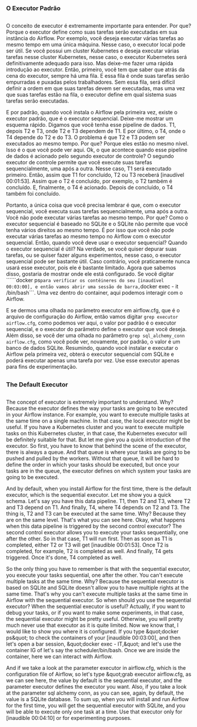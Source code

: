 ### O Executor Padrão
##

O conceito de executor é extremamente importante para entender. Por que? Porque o executor define como suas tarefas serão executadas em sua instância do Airflow. Por exemplo, você deseja executar várias tarefas ao mesmo tempo em uma única máquina. Nesse caso, o executor local pode ser útil. Se você possui um cluster Kubernetes e deseja executar várias tarefas nesse cluster Kubernetes, nesse caso, o executor Kubernetes será definitivamente adequado para isso. Mas deixe-me fazer uma rápida introdução ao executor. Então, primeiro, você tem que saber que atrás da cena do executor, sempre há uma fila. E essa fila é onde suas tarefas serão empurradas e puxadas pelos trabalhadores. Sem essa fila, será difícil definir a ordem em que suas tarefas devem ser executadas, mas uma vez que suas tarefas estão na fila, o executor define em qual sistema suas tarefas serão executadas.

E por padrão, quando você instala o Airflow pela primeira vez, existe o executor padrão, que é o executor sequencial. Deixe-me mostrar um esquema rápido. Digamos que você tenha esse pipeline de dados. T1, depois T2 e T3, onde T2 e T3 dependem de T1. E por último, o T4, onde o T4 depende do T2 e do T3. O problema é que T2 e T3 podem ser executados ao mesmo tempo. Por que? Porque eles estão no mesmo nível. Isso é o que você pode ver aqui. Ok, o que acontece quando esse pipeline de dados é acionado pelo segundo executor de controle? O segundo executor de controle permite que você execute suas tarefas sequencialmente, uma após a outra. Nesse caso, T1 será executado primeiro. Então, assim que T1 for concluído, T2 ou T3 receberá [inaudível 00:01:53]. Assim que o T2 é concluído, por exemplo, o T2 também é concluído. E, finalmente, o T4 é acionado. Depois de concluído, o T4 também foi concluído.

Portanto, a única coisa que você precisa lembrar é que, com o executor sequencial, você executa suas tarefas sequencialmente, uma após a outra. Você não pode executar várias tarefas ao mesmo tempo. Por que? Como o executor sequencial é baseado no SQLite e o SQLite não permite que você tenha vários direitos ao mesmo tempo. É por isso que você não pode executar várias tarefas ao mesmo tempo no Airflow com o executor sequencial. Então, quando você deve usar o executor sequencial? Quando o executor sequencial é útil? Na verdade, se você quiser depurar suas tarefas, ou se quiser fazer alguns experimentos, nesse caso, o executor sequencial pode ser bastante útil. Caso contrário, você praticamente nunca usará esse executor, pois ele é bastante limitado. Agora que sabemos disso, gostaria de mostrar onde ele está configurado. Se você digitar ``````docker ps``` para verificar os contêineres do seu [inaudível 00:03:00], e então vamos abrir uma sessão de barra, ```docker exec - it <conteiner-id> /bin/bash```. Uma vez dentro do container, aqui podemos interagir com o Airflow.

E se dermos uma olhada no parâmetro executor em airflow.cfg, que é o arquivo de configuração do Airflow, então vamos digitar ```grep executor airflow.cfg```, como podemos ver aqui, o valor por padrão é o executor sequencial, e o executor do parâmetro define o executor que você deseja. Além disso, se você der uma olhada no parâmetro ```grep sql_alchemy_conn airflow.cfg```, como você pode ver, novamente, por padrão, o valor é um banco de dados SQLite. Resumindo, quando você instalar e executar o Airflow pela primeira vez, obterá o executor sequencial com SQLite e poderá executar apenas uma tarefa por vez. Use esse executor apenas para  fins de experimentação.


##
### The Default Executor
##

The concept of executor is extremely important to understand. Why? Because the executor defines the way your tasks are going to be executed in your Airflow instance. For example, you want to execute multiple tasks at the same time on a single machine. In that case, the local executor might be useful. If you have a Kubernetes cluster and you want to execute multiple tasks on this Kubernetes cluster, in that case, the Kubernetes executor will be definitely suitable for that. But let me give you a quick introduction of the executor. So first, you have to know that behind the scene of the executor, there is always a queue. And that queue is where your tasks are going to be pushed and pulled by the workers. Without that queue, it will be hard to define the order in which your tasks should be executed, but once your tasks are in the queue, the executor defines on which system your tasks are going to be executed.

And by default, when you install Airflow for the first time, there is the default executor, which is the sequential executor. Let me show you a quick schema. Let's say you have this data pipeline. T1, then T2 and T3, where T2 and T3 depend on T1. And finally, T4, where T4 depends on T2 and T3. The thing is, T2 and T3 can be executed at the same time. Why? Because they are on the same level. That's what you can see here. Okay, what happens when this data pipeline is triggered by the second control executor? The second control executor allows you to execute your tasks sequentially, one after the other. So in that case, T1 will run first. Then as soon as T1 is completed, either T2 or T3 will get [inaudible 00:01:53]. Once T2 is completed, for example, T2 is completed as well. And finally, T4 gets triggered. Once it's done, T4 completed as well.

So the only thing you have to remember is that with the sequential executor, you execute your tasks sequential, one after the other. You can't execute multiple tasks at the same time. Why? Because the sequential executor is based on SQLite and SQLite doesn't allow you to have multiple rights at the same time. That's why you can't execute multiple tasks at the same time in Airflow with the sequential executor. So when should you use the sequential executor? When the sequential executor is useful? Actually, if you want to debug your tasks, or if you want to make some experiments, in that case, the sequential executor might be pretty useful. Otherwise, you will pretty much never use that executor as it is quite limited. Now we know that, I would like to show you where it is configured. If you type \&quot;docker ps\&quot; to check the containers of your [inaudible 00:03:00], and then let's open a bar session, \&quot;docker exec - IT,\&quot; and let's use the container IG of let's say the scheduler/bin/bash. Once we are inside the container, here we can interact with Airflow.

And if we take a look at the parameter executor in airflow.cfg, which is the configuration file of Airflow, so let's type \&quot;grab executor airflow.cfg, as we can see here, the value by default is the sequential executor, and the parameter executor defines the executor you want. Also, if you take a look at the parameter sql alchemy conn, as you can see, again, by default, the value is a SQLite database. To sum up, when you will install and run Airflow for the first time, you will get the sequential executor with SQLite, and you will be able to execute only one task at a time. Use that executor only for [inaudible 00:04:10] or for experimenting purposes.

